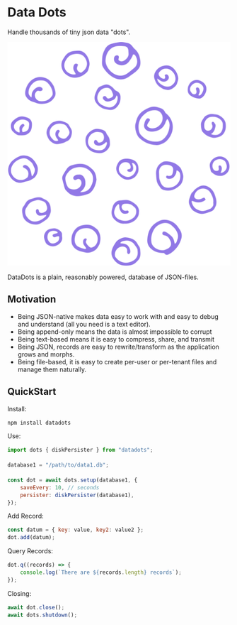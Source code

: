 # Data Dots

Handle thousands of tiny json data "dots".

![icon](./icon.svg)

DataDots is a plain, reasonably powered, database of JSON-files.

## Motivation

-   Being JSON-native makes data easy to work with and easy to debug and understand (all you need is a text editor).
-   Being append-only means the data is almost impossible to corrupt
-   Being text-based means it is easy to compress, share, and transmit
-   Being JSON, records are easy to rewrite/transform as the application grows and morphs.
-   Being file-based, it is easy to create per-user or per-tenant files and manage them naturally.

## QuickStart

Install:

```sh
npm install datadots
```

Use:

```javascript
import dots { diskPersister } from "datadots";

database1 = "/path/to/data1.db";

const dot = await dots.setup(database1, {
    saveEvery: 10, // seconds
    persister: diskPersister(database1),
});

```

Add Record:

```javascript
const datum = { key: value, key2: value2 };
dot.add(datum);
```

Query Records:

```javascript
dot.q((records) => {
    console.log(`There are ${records.length} records`);
});
```

Closing:

```javascript
await dot.close();
await dots.shutdown();
```
